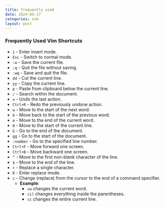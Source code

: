 ```yaml
---
title: frequently used
date: 2024-05-17
categories: vim
layout: post
---
```

### Frequently Used Vim Shortcuts
- `i` - Enter insert mode.
- `Esc` - Switch to normal mode.
- `:w` - Save the current file.
- `:q` - Quit the file without saving.
- `:wq` - Save and quit the file.
- `dd` - Cut the current line.
- `yy` - Copy the current line.
- `p` - Paste from clipboard below the current line.
- `/` - Search within the document.
- `u` - Undo the last action.
- `Ctrl+R` - Redo the previously undone action.
- `w` - Move to the start of the next word.
- `b` - Move back to the start of the previous word.
- `e` - Move to the end of the current word.
- `0` - Move to the start of the current line.
- `G` - Go to the end of the document.
- `gg` - Go to the start of the document.
- `:number` - Go to the specified line number.
- `Ctrl+F` - Move forward one screen.
- `Ctrl+B` - Move backward one screen.
- `^` - Move to the first non-blank character of the line.
- `$` - Move to the end of the line.
- `r` - Replace a single character.
- `R` - Enter replace mode.
- `c` - Change (replace) from the cursor to the end of a command specifier.
  - **Example**:
    - `cw` changes the current word.
    - `ci)` changes everything inside the parentheses.
    - `cc` changes the entire current line.
